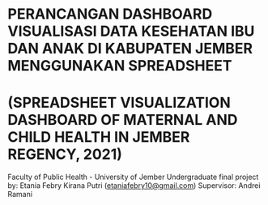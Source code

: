 
# PERANCANGAN DASHBOARD VISUALISASI DATA KESEHATAN IBU DAN ANAK DI KABUPATEN JEMBER MENGGUNAKAN SPREADSHEET
# (SPREADSHEET VISUALIZATION DASHBOARD OF MATERNAL AND CHILD HEALTH IN JEMBER REGENCY, 2021)

Faculty of Public Health - University of Jember
Undergraduate final project by: Etania Febry Kirana Putri (etaniafebry10@gmail.com)
Supervisor: Andrei Ramani

